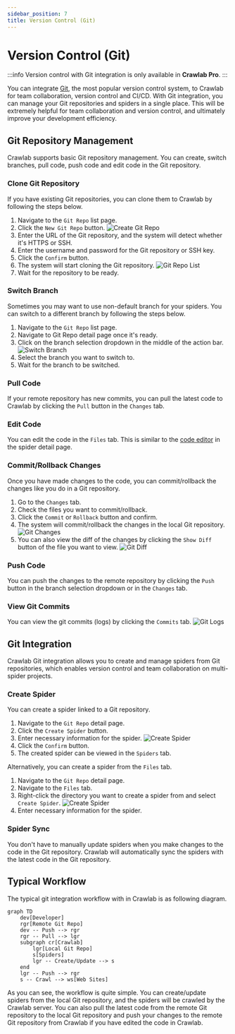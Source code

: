 ```yaml
---
sidebar_position: 7
title: Version Control (Git)
---
```


# Version Control (Git)

:::info
Version control with Git integration is only available in **Crawlab Pro**.
:::

You can integrate [Git](https://git-scm.com/), the most popular version control system, to Crawlab for team collaboration, version control and CI/CD. With Git integration, you can manage
your Git repositories and spiders in a single place. This will be extremely helpful for team collaboration and version
control, and ultimately improve your development efficiency.

## Git Repository Management

Crawlab supports basic Git repository management. You can create, switch branches, pull code, push code and edit code in
the Git repository.

### Clone Git Repository

If you have existing Git repositories, you can clone them to Crawlab by following the steps below.

1. Navigate to the `Git Repo` list page.
2. Click the `New Git Repo` button.
   ![Create Git Repo](/img/guides/version-control/create-git-repo.png)
3. Enter the URL of the Git repository, and the system will detect whether it's HTTPS or SSH.
4. Enter the username and password for the Git repository or SSH key.
5. Click the `Confirm` button.
6. The system will start cloning the Git repository.
   ![Git Repo List](/img/guides/version-control/git-repo-list.png)
7. Wait for the repository to be ready.

### Switch Branch

Sometimes you may want to use non-default branch for your spiders. You can switch to a different branch by following the
steps below.

1. Navigate to the `Git Repo` list page.
2. Navigate to Git Repo detail page once it's ready.
3. Click on the branch selection dropdown in the middle of the action bar.
   ![Switch Branch](/img/guides/version-control/switch-branch.png)
4. Select the branch you want to switch to.
5. Wait for the branch to be switched.

### Pull Code

If your remote repository has new commits, you can pull the latest code to Crawlab by clicking the `Pull` button in the
`Changes` tab.

### Edit Code

You can edit the code in the `Files` tab. This is similar to the [code editor](../code-editor/index.md) in the spider
detail page.

### Commit/Rollback Changes

Once you have made changes to the code, you can commit/rollback the changes like you do in a Git repository.

1. Go to the `Changes` tab.
2. Check the files you want to commit/rollback.
3. Click the `Commit` or `Rollback` button and confirm.
4. The system will commit/rollback the changes in the local Git repository.
   ![Git Changes](/img/guides/version-control/git-changes.png)
5. You can also view the diff of the changes by clicking the `Show Diff` button of the file you want to view.
   ![Git Diff](/img/guides/version-control/git-diff.png)

### Push Code

You can push the changes to the remote repository by clicking the `Push` button in the branch selection dropdown or in
the `Changes` tab.

### View Git Commits

You can view the git commits (logs) by clicking the `Commits` tab.
![Git Logs](/img/guides/version-control/git-commits.png)

## Git Integration

Crawlab Git integration allows you to create and manage spiders from Git repositories, which enables version control and
team collaboration on multi-spider projects.

### Create Spider

You can create a spider linked to a Git repository.

1. Navigate to the `Git Repo` detail page.
2. Click the `Create Spider` button.
3. Enter necessary information for the spider.
   ![Create Spider](/img/guides/version-control/create-spider.png)
4. Click the `Confirm` button.
5. The created spider can be viewed in the `Spiders` tab.

Alternatively, you can create a spider from the `Files` tab.

1. Navigate to the `Git Repo` detail page.
2. Navigate to the `Files` tab.
3. Right-click the directory you want to create a spider from and select `Create Spider`.
   ![Create Spider](/img/guides/version-control/create-spider-files.png)
4. Enter necessary information for the spider.

### Spider Sync

You don't have to manually update spiders when you make changes to the code in the Git repository. Crawlab will
automatically sync the spiders with the latest code in the Git repository.

## Typical Workflow

The typical git integration workflow with in Crawlab is as following diagram.

```mermaid
graph TD
    dev[Developer]
    rgr[Remote Git Repo]
    dev -- Push --> rgr
    rgr -- Pull --> lgr
    subgraph cr[Crawlab]
        lgr[Local Git Repo]
        s[Spiders]
        lgr -- Create/Update --> s
    end
    lgr -- Push --> rgr
    s -- Crawl --> ws[Web Sites]
```

As you can see, the workflow is quite simple. You can create/update spiders from the local Git repository, and the
spiders will be crawled by the Crawlab server. You can also pull the latest code from the remote Git repository to the
local Git repository and push your changes to the remote Git repository from Crawlab if you have edited the code in
Crawlab.
